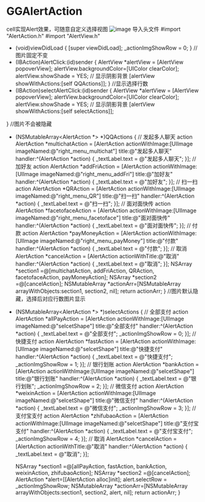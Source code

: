 # GGAlertAction
cell实现Alert效果，可随意自定义选择视图
![image](https://github.com/jixiang0903/GGAlertAction/blob/master/2017-08-24%2014_59_06.gif)
导入头文件
#import "AlertAction.h"
#import "AlertView.h"

- (void)viewDidLoad {
    [super viewDidLoad];
    _actionImgShowRow = 0;
}
//图片固定不变
- (IBAction)AlertClick:(id)sender {
    AlertView *alertView = [AlertView popoverView];
    alertView.backgroundColor=[UIColor clearColor];
    alertView.showShade = YES; // 显示阴影背景
    [alertView showWithActions:[self QQActions]];
}
//显示选择行数
- (IBAction)selectAlertClick:(id)sender {
    AlertView *alertView = [AlertView popoverView];
    alertView.backgroundColor=[UIColor clearColor];
    alertView.showShade = YES; // 显示阴影背景
    [alertView showWithActions:[self selectActions]];

}
//图片不会被隐藏
- (NSMutableArray<AlertAction *> *)QQActions {
    // 发起多人聊天 action
    AlertAction *multichatAction = [AlertAction actionWithImage:[UIImage imageNamed:@"right_menu_multichat"] title:@"发起多人聊天" handler:^(AlertAction *action) {
        _textLabel.text = @"发起多人聊天";
    }];
    // 加好友 action
    AlertAction *addFriAction = [AlertAction actionWithImage:[UIImage imageNamed:@"right_menu_addFri"] title:@"加好友" handler:^(AlertAction *action) {
        _textLabel.text = @"加好友";
    }];
    // 扫一扫 action
    AlertAction *QRAction = [AlertAction actionWithImage:[UIImage imageNamed:@"right_menu_QR"] title:@"扫一扫" handler:^(AlertAction *action) {
        _textLabel.text = @"扫一扫";
    }];
    // 面对面快传 action
    AlertAction *facetofaceAction = [AlertAction actionWithImage:[UIImage imageNamed:@"right_menu_facetoface"] title:@"面对面快传" handler:^(AlertAction *action) {
        _textLabel.text = @"面对面快传";
    }];
    // 付款 action
    AlertAction *payMoneyAction = [AlertAction actionWithImage:[UIImage imageNamed:@"right_menu_payMoney"] title:@"付款" handler:^(AlertAction *action) {
        _textLabel.text = @"付款";
    }];
    // 取消
    AlertAction *cancelAction = [AlertAction actionWithTitle:@"取消" handler:^(AlertAction *action) {
        _textLabel.text = @"取消";
    }];
    NSArray *section1 =@[multichatAction, addFriAction, QRAction, facetofaceAction, payMoneyAction];
    NSArray *section2 =@[cancelAction];
    NSMutableArray *actionArr=[NSMutableArray arrayWithObjects:section1, section2, nil];
    return actionArr;
}
//图片默认隐藏，选择后对应行数图片显示
- (NSMutableArray<AlertAction *> *)selectActions {
    // 全部支付 action
    AlertAction *allPayAction = [AlertAction actionWithImage:[UIImage imageNamed:@"selcetShape"] title:@"全部支付" handler:^(AlertAction *action) {
        _textLabel.text = @"全部支付";
        _actionImgShowRow = 0;
    }];
    // 快捷支付 action
    AlertAction *fastAction = [AlertAction actionWithImage:[UIImage imageNamed:@"selcetShape"] title:@"快捷支付" handler:^(AlertAction *action) {
        _textLabel.text = @"快捷支付";
        _actionImgShowRow = 1;
    }];
    // 银行划账 action
    AlertAction *bankAction = [AlertAction actionWithImage:[UIImage imageNamed:@"selcetShape"] title:@"银行划账" handler:^(AlertAction *action) {
        _textLabel.text = @"银行划账";
        _actionImgShowRow = 2;
    }];
    // 微信支付 action
    AlertAction *weixinAction = [AlertAction actionWithImage:[UIImage imageNamed:@"selcetShape"] title:@"微信支付" handler:^(AlertAction *action) {
        _textLabel.text = @"微信支付";
        _actionImgShowRow = 3;
    }];
    // 支付宝支付 action
    AlertAction *zhifubaoAction = [AlertAction actionWithImage:[UIImage imageNamed:@"selcetShape"] title:@"支付宝支付" handler:^(AlertAction *action) {
        _textLabel.text = @"支付宝支付";
        _actionImgShowRow = 4;
    }];
    // 取消
    AlertAction *cancelAction = [AlertAction actionWithTitle:@"取消" handler:^(AlertAction *action) {
        _textLabel.text = @"取消";
    }];
    
    NSArray *section1 =@[allPayAction, fastAction, bankAction, weixinAction, zhifubaoAction];
    NSArray *section2 =@[cancelAction];
    AlertAction *alert=[[AlertAction alloc]init];
    alert.selectRow = _actionImgShowRow;
    NSMutableArray *actionArr=[NSMutableArray arrayWithObjects:section1, section2, alert, nil];
    return actionArr;
}

